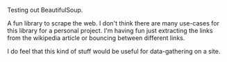 Testing out BeautifulSoup.

A fun library to scrape the web. I don't think there are many use-cases for this library for a personal project.
I'm having fun just extracting the links from the wikipedia article or bouncing between different links.

I do feel that this kind of stuff would be useful for data-gathering on a site.
